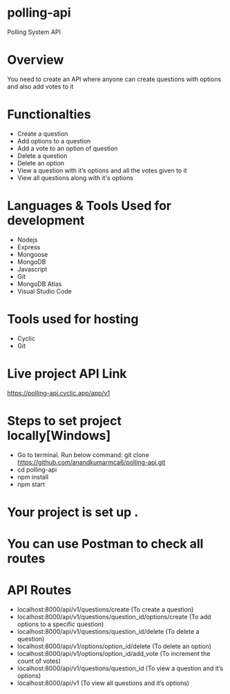 # polling-api
Polling System API
# Overview
You need to create an API where anyone can create questions with options and also add votes to it
# Functionalties
-	Create a question
-	Add options to a question
-	Add a vote to an option of question
-	Delete a question 
-	Delete an option 
-	View a question with it’s options and all the votes given to it
-    View all questions along with it's options

# Languages & Tools Used for development
- Nodejs
- Express
- Mongoose
- MongoDB
- Javascript
- Git
- MongoDB Atlas
- Visual Studio Code
# Tools used for hosting
- Cyclic
- Git
# Live project API Link
https://polling-api.cyclic.app/app/v1

# Steps to set project locally[Windows]
- Go to terminal. Run below command:
     git clone https://github.com/anandkumarmca6/polling-api.git
-  cd polling-api
- npm install
- npm start
 # Your project is set up .
 # You can use Postman to check all routes
 # API Routes 
-	localhost:8000/api/v1/questions/create  (To create a question)
-	localhost:8000/api/v1/questions/question_id/options/create (To add options to a specific question)
-	localhost:8000/api/v1/questions/question_id/delete (To delete a question)
-	localhost:8000/api/v1/options/option_id/delete (To delete an option)
-	localhost:8000/api/v1/options/option_id/add_vote (To increment the count of votes)
-	localhost:8000/api/v1/questions/question_id (To view a question and it’s options)
-	localhost:8000/api/v1 (To view all questions and it’s options)

